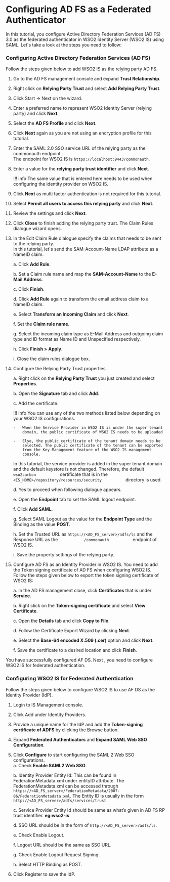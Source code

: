# Configuring AD FS as a Federated Authenticator

In this tutorial, you configure Active Directory Federation Services (AD
FS) 3.0 as the federated authenticator in WSO2 Identity Server (WSO2 IS)
using SAML. Let's take a look at the steps you need to follow:

### Configuring Active Directory Federation Services (AD FS)

Follow the steps given below to add WSO2 IS as the relying party AD FS.

1. Go to the AD FS management console and expand **Trust Relationship**.

2. Right click on **Relying Party Trust** and select **Add Relying Party
Trust**.  

3. Click Start -> Next on the wizard.

4. Enter a preferred name to represent WSO2 Identity Server (relying party)
and click **Next**.

5. Select the **AD FS Profile** and click **Next**.  

6. Click **Next** again as you are not using an encryption profile for this
tutorial.

7. Enter the SAML 2.0 SSO service URL of the relying party as the
commonauth endpoint .  
The endpoint for WSO2 IS is `https://localhost:9443/commonauth`.

8. Enter a value for the **relying party trust identifier** and click
**Next**.  

	!!! info 
		The same value that is entered here needs to be used when configuring
		the identity provider on WSO2 IS.

9. Click **Next** as multi factor authentication is not required for this
tutorial.

10. Select **Permit all users to access this relying party** and click
**Next**.

11. Review the settings and click **Next**.  

12. Click **Close** to finish adding the relying party trust. The Claim Rules dialogue wizard opens.  

13. In the Edit Claim Rule dialogue specify the claims that needs to be sent
	to the relying party.  
	In this tutorial, let's send the SAM-Account-Name LDAP attribute as a
	NameID claim.

	a.  Click **Add Rule**.

	b.  Set a Claim rule name and map the **SAM-Account-Name** to the
    **E-Mail Address**.

	c.  Click **Finish**.  

	d.  Click **Add Rule** again to transform the email address claim to a
    NameID claim.  

	e.  Select **Transform an Incoming Claim** and click **Next**.  

	f.  Set the **Claim rule name**.

	g.  Select the incoming claim type as E-Mail Address and outgoing claim
    type and ID format as Name ID and Unspecified respectively.

	h.  Click **Finish \>** **Apply**.

	i.  Close the claim rules dialogue box.

14. Configure the Relying Party Trust properties.

	a.  Right click on the **Relying Party Trust** you just created and
    select **Properties**.  

	b.  Open the **Signature** tab and click **Add**.  

	c.  Add the certificate.  
	
	!!! info 
		You can use any of the two methods listed below depending on your
		WSO2 IS configurations.  

		-   When the Service Provider in WSO2 IS is under the super tenant
			domain, the public certificate of WSO2 IS needs to be uploaded

		-   Else, the public certificate of the tenant domain needs to be
			selected. The public certificate of the tenant can be exported
			from the Key Management feature of the WSO2 IS management
			console.

    In this tutorial, the service provider is added in the super tenant
    domain and the default keystore is not changed. Therefore, the
    default `            wso2carbon           ` certificate that is in
    the `            <IS_HOME>/repository/resources/security           `
    directory is used.

	d.  Yes to proceed when following dialogue appears.  

	e.  Open the **Endpoint** tab to set the SAML logout endpoint.

	f.  Click **Add SAML**.  

	g.  Select SAML Logout as the value for the **Endpoint Type** and the
    Binding as the value **POST**.

	h.  Set the Trusted URL as `https://<AD_FS_server>/adfs/ls` and the
    Response URL as the `            /commonauth           ` endpoint of
    WSO2 IS.

	i.  Save the property settings of the relying party.  

15. Configure AD FS as an Identity Provider in WSO2 IS. You need to add the
	Token signing certificate of AD FS when configuring WSO2 IS.  
	Follow the steps given below to export the token signing certificate of
	WSO2 IS:

	a.  In the AD FS management close, click **Certificates** that is under
    **Service.**

	b.  Right click on the **Token-signing certificate** and select **View
    Certificate**.

	c.  Open the **Details** tab and click **Copy to File**.

	d.  Follow the Certificate Export Wizard by clicking **Next**.  

	e.  Select the **Base-64 encoded X.509 (.cer)** option and click
    **Next**.

	f.  Save the certificate to a desired location and click **Finish**.  

You have successfully configured AF DS. Next , you need to configure
WSO2 IS for federated authentication.

### Configuring WSO2 IS for Federated Authentication

Follow the steps given below to configure WSO2 IS to use AF DS as the
Identity Provider (IdP).

1.  Login to IS Management console.

2.  Click Add under Identity Providers.

3.  Provide a unique name for the IdP and add the **Token-signing
    certificate of ADFS** by clicking the Browse button.
    
4.  Expand **Federated Authenticators** and **Expand SAML Web SSO
    Configuration**.
    
5.  Click **Configure** to start configuring the SAML 2 Web SSO
    configurations.  
    a.  Check **Enable SAML2 Web SSO**.
    
    b.  Identity Provider Entity Id: This can be found in
        FederationMetadata.xml under entityID attribute. The
        FederationMetadata.xml can be accessed through
        `https://<AD_FS_server>/FederationMetadata/2007-06/FederationMetadata.xml`. The Entity ID is usually in the 
        form
        `http://<AD_FS_server>/adfs/services/trust`
        
    c.  Service Provider Entity Id should be same as what’s given in AD
        FS RP trust identifier. **eg:wso2-is**
        
    d.  SSO URL should be in the form of
        `http://<AD_FS_server>/adfs/ls`.
        
    e.  Check Enable Logout.
    
    f.  Logout URL should be the same as SSO URL.
    
    g.  Check Enable Logout Request Signing.
    
    h.  Select HTTP Binding as POST.
    
6.  Click Register to save the IdP.  
